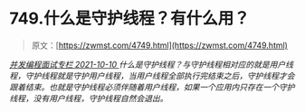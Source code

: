 <!--yml
category: 未分类
date: 0001-01-01 00:00:00
--->

# 749.什么是守护线程？有什么用？

> 原文：[https://zwmst.com/4749.html](https://zwmst.com/4749.html)

   [ *并发编程面试专栏* ](https://zwmst.com/%e5%b9%b6%e5%8f%91%e7%bc%96%e7%a8%8b%e9%9d%a2%e8%af%95%e4%b8%93%e6%a0%8f)*[ <time datetime="2021-10-10T22:26:44+08:00"> 2021-10-10 </time> ](https://zwmst.com/4749.html)  什么是守护线程？与守护线程相对应的就是用户线程，守护线程就是守护用户线程，当用户线程全部执行完结束之后，守护线程才会跟着结束。也就是守护线程必须伴随着用户线程，如果一个应用内只存在一个守护线程，没有用户线程，守护线程自然会退出。*
